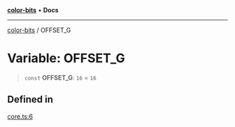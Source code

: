 [**color-bits**](../README.md) • **Docs**

***

[color-bits](../README.md) / OFFSET\_G

# Variable: OFFSET\_G

> `const` **OFFSET\_G**: `16` = `16`

## Defined in

[core.ts:6](https://github.com/romgrk/color-bits/blob/fe184912ae718a47d92a2c4c68ad2db37ba77f3a/src/core.ts#L6)
